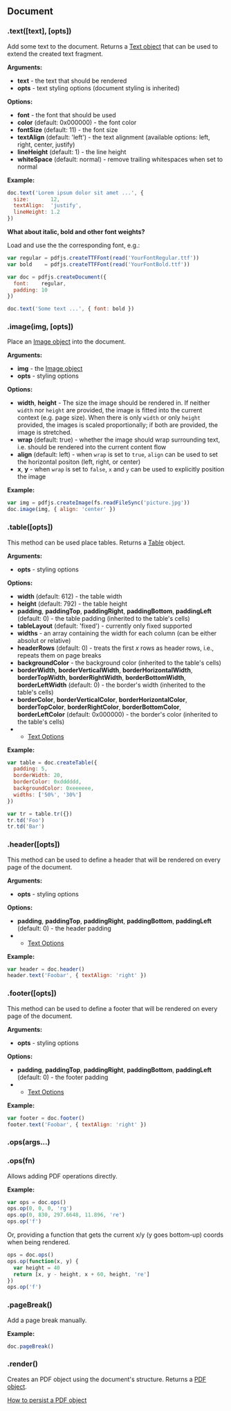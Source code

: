 ## Document

### .text([text], [opts])

Add some text to the document. Returns a [Text object](text.md) that can be used to extend the created text fragment.

**Arguments:**

- **text** - the text that should be rendered
- **opts** - text styling options (document styling is inherited)

**Options:**

- **font** - the font that should be used
- **color** (default: 0x000000) - the font color
- **fontSize** (default: 11) - the font size
- **textAlign** (default: 'left') - the text alignment (available options: left, right, center, justify)
- **lineHeight** (default: 1) - the line height
- **whiteSpace** (default: normal) - remove trailing whitespaces when set to normal

**Example:**

```js
doc.text('Lorem ipsum dolor sit amet ...', {
  size:       12,
  textAlign:  'justify',
  lineHeight: 1.2
})
```

**What about italic, bold and other font weights?**

Load and use the the corresponding font, e.g.:

```js
var regular = pdfjs.createTTFFont(read('YourFontRegular.ttf'))
var bold    = pdfjs.createTTFFont(read('YourFontBold.ttf'))

var doc = pdfjs.createDocument({
  font:    regular,
  padding: 10
})

doc.text('Some text ...', { font: bold })
```

### .image(img, [opts])

Place an [Image object](README.md#pdfjscreateImagebuffer) into the document.

**Arguments:**

- **img** - the [Image object](README.md#pdfjscreateImagebuffer)
- **opts** - styling options

**Options:**

- **width**, **height** - The size the image should be rendered in. If neither `width` nor `height` are provided, the image is fitted into the current context (e.g. page size). When there is only `width` or only `height` provided, the images is scaled proportionally; if both are provided, the image is stretched.
- **wrap** (default: true) - whether the image should wrap surrounding text, i.e. should be rendered into the current content flow
- **align** (default: left) - when `wrap` is set to `true`, `align` can be used to set the horizontal positon (left, right, or center)
- **x**, **y** - when `wrap` is set to `false`, `x` and `y` can be used to explicitly position the image

**Example:**

```js
var img = pdfjs.createImage(fs.readFileSync('picture.jpg'))
doc.image(img, { align: 'center' })
```

### .table([opts])

This method can be used place tables. Returns a [Table](table.md#table) object.

**Arguments:**

- **opts** - styling options

**Options:**

- **width** (default: 612) - the table width
- **height** (default: 792) - the table height
- **padding**, **paddingTop**, **paddingRight**, **paddingBottom**, **paddingLeft** (default: 0) - the table padding (inherited to the table's cells)
- **tableLayout** (default: 'fixed') - currently only fixed supported
- **widths** - an array containing the width for each column (can be either absolut or relative)
- **headerRows** (default: 0) - treats the first *x* rows as header rows, i.e., repeats them on page breaks
- **backgroundColor** - the background color (inherited to the table's cells)
- **borderWidth**, **borderVerticalWidth**, **borderHorizontalWidth**, **borderTopWidth**, **borderRightWidth**, **borderBottomWidth**, **borderLeftWidth** (default: 0) - the border's width (inherited to the table's cells)
- **borderColor**, **borderVerticalColor**, **borderHorizontalColor**, **borderTopColor**, **borderRightColor**, **borderBottomColor**, **borderLeftColor** (default: 0x000000) - the border's color (inherited to the table's cells)
- + [Text Options](document.md#texttext-opts)

**Example:**

```js
var table = doc.createTable({
  padding: 5,
  borderWidth: 20,
  borderColor: 0xdddddd,
  backgroundColor: 0xeeeeee,
  widths: ['50%', '30%']
})

var tr = table.tr({})
tr.td('Foo')
tr.td('Bar')
```

### .header([opts])

This method can be used to define a header that will be rendered on every page of the document.

**Arguments:**

- **opts** - styling options

**Options:**

- **padding**, **paddingTop**, **paddingRight**, **paddingBottom**, **paddingLeft** (default: 0) - the header padding
- + [Text Options](document.md#texttext-opts)

**Example:**

```js
var header = doc.header()
header.text('Foobar', { textAlign: 'right' })
```

### .footer([opts])

This method can be used to define a footer that will be rendered on every page of the document.

**Arguments:**

- **opts** - styling options

**Options:**

- **padding**, **paddingTop**, **paddingRight**, **paddingBottom**, **paddingLeft** (default: 0) - the footer padding
- + [Text Options](document.md#texttext-opts)

**Example:**

```js
var footer = doc.footer()
footer.text('Foobar', { textAlign: 'right' })
```

### .ops(args...)
### .ops(fn)

Allows adding PDF operations directly.

**Example:**

```js
var ops = doc.ops()
ops.op(0, 0, 0, 'rg')
ops.op(0, 830, 297.6648, 11.896, 're')
ops.op('f')
```

Or, providing a function that gets the current x/y (y goes bottom-up) coords when being rendered.

```js
ops = doc.ops()
ops.op(function(x, y) {
  var height = 40
  return [x, y - height, x + 60, height, 're']
})
ops.op('f')
```

### .pageBreak()

Add a page break manually.

**Example:**

```js
doc.pageBreak()
```

### .render()

Creates an PDF object using the document's structure. Returns a [PDF object](pdf.md).

[How to persist a PDF object](pdf.md)
